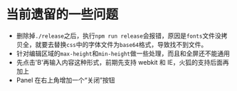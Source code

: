 # 当前遗留的一些问题

- 删除掉`./release`之后，执行`npm run release`会报错，原因是`fonts`文件没拷贝全，就要去替换`css`中的字体文件为`base64`格式，导致找不到文件。
- 针对编辑区域的`max-height`和`min-height`做一些处理，而且和全屏还不能通用
- 先点击'B'再输入内容这种形式，前期先支持 webkit 和 IE，火狐的支持后面再加上
- Panel 在右上角增加一个“关闭”按钮
